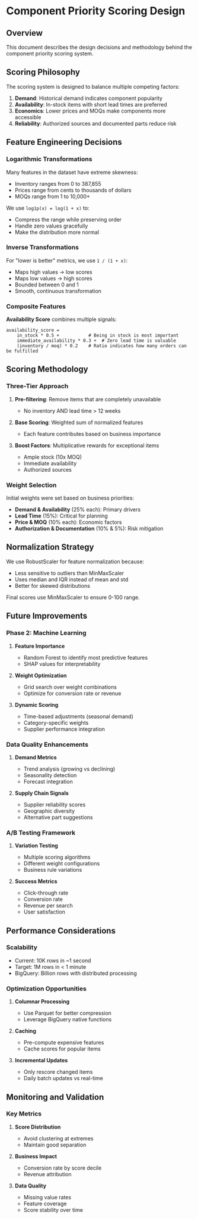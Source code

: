 # Component Priority Scoring Design

## Overview

This document describes the design decisions and methodology behind the component priority scoring system.

## Scoring Philosophy

The scoring system is designed to balance multiple competing factors:

1. **Demand**: Historical demand indicates component popularity
2. **Availability**: In-stock items with short lead times are preferred
3. **Economics**: Lower prices and MOQs make components more accessible
4. **Reliability**: Authorized sources and documented parts reduce risk

## Feature Engineering Decisions

### Logarithmic Transformations

Many features in the dataset have extreme skewness:
- Inventory ranges from 0 to 387,855
- Prices range from cents to thousands of dollars
- MOQs range from 1 to 10,000+

We use `log1p(x) = log(1 + x)` to:
- Compress the range while preserving order
- Handle zero values gracefully
- Make the distribution more normal

### Inverse Transformations

For "lower is better" metrics, we use `1 / (1 + x)`:
- Maps high values → low scores
- Maps low values → high scores
- Bounded between 0 and 1
- Smooth, continuous transformation

### Composite Features

**Availability Score** combines multiple signals:
```
availability_score = 
    in_stock * 0.5 +           # Being in stock is most important
    immediate_availability * 0.3 +  # Zero lead time is valuable
    (inventory / moq) * 0.2    # Ratio indicates how many orders can be fulfilled
```

## Scoring Methodology

### Three-Tier Approach

1. **Pre-filtering**: Remove items that are completely unavailable
   - No inventory AND lead time > 12 weeks
   
2. **Base Scoring**: Weighted sum of normalized features
   - Each feature contributes based on business importance
   
3. **Boost Factors**: Multiplicative rewards for exceptional items
   - Ample stock (10x MOQ)
   - Immediate availability
   - Authorized sources

### Weight Selection

Initial weights were set based on business priorities:
- **Demand & Availability** (25% each): Primary drivers
- **Lead Time** (15%): Critical for planning
- **Price & MOQ** (10% each): Economic factors
- **Authorization & Documentation** (10% & 5%): Risk mitigation

## Normalization Strategy

We use RobustScaler for feature normalization because:
- Less sensitive to outliers than MinMaxScaler
- Uses median and IQR instead of mean and std
- Better for skewed distributions

Final scores use MinMaxScaler to ensure 0-100 range.

## Future Improvements

### Phase 2: Machine Learning

1. **Feature Importance**
   - Random Forest to identify most predictive features
   - SHAP values for interpretability
   
2. **Weight Optimization**
   - Grid search over weight combinations
   - Optimize for conversion rate or revenue
   
3. **Dynamic Scoring**
   - Time-based adjustments (seasonal demand)
   - Category-specific weights
   - Supplier performance integration

### Data Quality Enhancements

1. **Demand Metrics**
   - Trend analysis (growing vs declining)
   - Seasonality detection
   - Forecast integration
   
2. **Supply Chain Signals**
   - Supplier reliability scores
   - Geographic diversity
   - Alternative part suggestions

### A/B Testing Framework

1. **Variation Testing**
   - Multiple scoring algorithms
   - Different weight configurations
   - Business rule variations
   
2. **Success Metrics**
   - Click-through rate
   - Conversion rate
   - Revenue per search
   - User satisfaction

## Performance Considerations

### Scalability

- Current: 10K rows in ~1 second
- Target: 1M rows in < 1 minute
- BigQuery: Billion rows with distributed processing

### Optimization Opportunities

1. **Columnar Processing**
   - Use Parquet for better compression
   - Leverage BigQuery native functions
   
2. **Caching**
   - Pre-compute expensive features
   - Cache scores for popular items
   
3. **Incremental Updates**
   - Only rescore changed items
   - Daily batch updates vs real-time

## Monitoring and Validation

### Key Metrics

1. **Score Distribution**
   - Avoid clustering at extremes
   - Maintain good separation
   
2. **Business Impact**
   - Conversion rate by score decile
   - Revenue attribution
   
3. **Data Quality**
   - Missing value rates
   - Feature coverage
   - Score stability over time